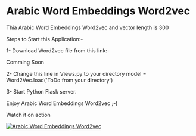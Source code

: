 # Arabic Word Embeddings Word2vec

Thia Arabic Word Embeddings Word2vec and vector length is 300

Steps to Start this Application:-

1- Download Word2vec file from this link:-

Comming Soon

2- Change this line in Views.py to your directory
model = Word2Vec.load('ToDo from your directory')

3- Start Python Flask server.

Enjoy Arabic Word Embeddings Word2vec ;-)

Watch it on action

[![Arabic Word Embeddings Word2vec](http://img.youtube.com/vi/EAv2t6DDqB4/0.jpg)](https://www.youtube.com/watch?v=EAv2t6DDqB4 "Arabic Word Embeddings Word2vec")
